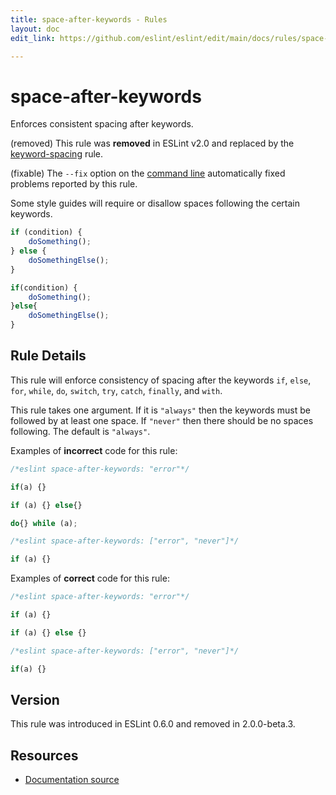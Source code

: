 ```yaml
---
title: space-after-keywords - Rules
layout: doc
edit_link: https://github.com/eslint/eslint/edit/main/docs/rules/space-after-keywords.md

---
```

<!-- Note: No pull requests accepted for this file. See README.md in the root directory for details. -->

# space-after-keywords

Enforces consistent spacing after keywords.

(removed) This rule was **removed** in ESLint v2.0 and replaced by the [keyword-spacing](keyword-spacing) rule.

(fixable) The `--fix` option on the [command line](../user-guide/command-line-interface#--fix) automatically fixed problems reported by this rule.

Some style guides will require or disallow spaces following the certain keywords.

```js
if (condition) {
    doSomething();
} else {
    doSomethingElse();
}

if(condition) {
    doSomething();
}else{
    doSomethingElse();
}
```

## Rule Details

This rule will enforce consistency of spacing after the keywords `if`, `else`, `for`, `while`, `do`, `switch`, `try`, `catch`, `finally`, and `with`.

This rule takes one argument. If it is `"always"` then the keywords must be followed by at least one space. If `"never"`
then there should be no spaces following. The default is `"always"`.

Examples of **incorrect** code for this rule:

```js
/*eslint space-after-keywords: "error"*/

if(a) {}

if (a) {} else{}

do{} while (a);
```

```js
/*eslint space-after-keywords: ["error", "never"]*/

if (a) {}
```

Examples of **correct** code for this rule:

```js
/*eslint space-after-keywords: "error"*/

if (a) {}

if (a) {} else {}
```

```js
/*eslint space-after-keywords: ["error", "never"]*/

if(a) {}
```

## Version

This rule was introduced in ESLint 0.6.0 and removed in 2.0.0-beta.3.

## Resources

* [Documentation source](https://github.com/eslint/eslint/tree/HEAD/docs/rules/space-after-keywords.md)
